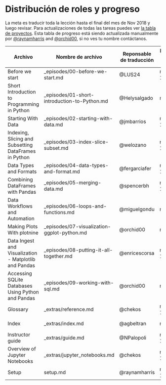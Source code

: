 # Distribución de roles y progreso

La meta es traducir toda la lección hasta el final del mes de Nov 2018 y luego revisar. Para actualizaciones de todas las tareas puedes ver [la tabla de proyectos](https://github.com/Carpentries-ES/python-ecology-lesson-es/projects/1). Esta tabla de progreso está siendo actualizada manualmente por [@raynamharris](https://github.com/raynamharris) and [@orchid00](https://github.com/orchid00), si no ves tu nombre contáctanos.

Archivo | Nombre de archivo | Reponsable de traducción | Fecha de inicio | Fecha de entrega | Responsable de revisión | Fecha de inicio | Fecha de entrega
--- | --- | --- | --- | --- | --- | --- | --- 
Before we start | _episodes/00-before-we-start.md | @LUS24 | nov 10 | nov 11 | @spereyra @orchid00| nov 13 | nov 17
Short Introduction to Programming in Python | _episodes/01-short-introduction-to-Python.md | @Helysalgado | nov 9 | nov 14 | @ComplejoC @orchid00 | nov 16 | nov 20
Starting With Data | _episodes/02-starting-with-data.md | @jmbarrios  | nov 10 | nov 19 | @LUS24 ?||
Indexing, Slicing and Subsetting DataFrames in Python | _episodes/03-index-slice-subset.md | @welozano  | nov 10 | |@orchid00| nov 11 |
Data Types and Formats | _episodes/04-data-types-and-format.md |  @fergarciafer  | nov 10 | nov 15 | @orchid00 | nov 12 | nov 17
Combining DataFrames with Pandas | _episodes/05-merging-data.md | @spencerbh | nov 12 | nov 15 | @arredondo23 @raynamharris | nov 16 |
Data Workflows and Automation | _episodes/06-loops-and-functions.md | @miguelgondu  | nov 9 | nov 18 | @fergarciafer | nov 19 |
Making Plots With plotnine | _episodes/07-visualization-ggplot-python.md | @orchid00 | nov10  | nov 12 | @LauCIFASIS | nov 12 |
Data Ingest and Visualization - Matplotlib and Pandas | _episodes/08-putting-it-all-together.md | @enricescorsa | nov 11 | nov 12 | @chekos | nov 13 |
Accessing SQLite Databases Using Python and Pandas | _episodes/09-working-with-sql.md | @orchid00 | nov 9 | nov10| @rzayas | nov 13 ||
Glossary | _extras/reference.md | @chekos | nov 12 | nov 13 | @arredondo23 | nov 13 | nov 15 
Index | _extras/index.md | @agbeltran | nov 9 | nov 11 | @orchid00 | nov 12 | nov 12|
Instructor guide | _extras/guide.md | @NPalopoli | nov 12  | | @Helysalgado |||
Overview of Jupyter Notebooks | _extras/jupyter_notebooks.md | @chekos | nov 12 | nov 15 | @miguelgondu |||
Setup | setup.md | @raynamharris | nov 12 | nov 12 | @orchid00 | nov 13 | nov 17|
